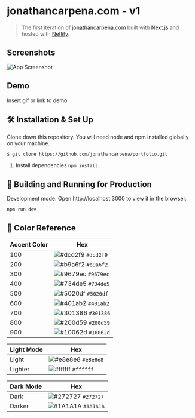 
# jonathancarpena.com - v1

> The first iteration of <a href="https://jonathancarpena.netlify.app/" target="_blank" rel="noopener noreferrer">jonathancarpena.com</a> built with <a href="https://nextjs.org/" target="_blank" rel="noopener noreferrer">Next.js</a> and hosted with <a href="https://www.netlify.com/" target="_blank" rel="noopener noreferrer">Netlify</a>.
## Screenshots

![App Screenshot](https://via.placeholder.com/830x425?text=App+Screenshot+Here)



## Demo

Insert gif or link to demo


## 🛠 Installation & Set Up

Clone down this repository. You will need node and npm installed globally on your machine.
```
$ git clone https://github.com/jonathancarpena/portfolio.git
```
1. Install dependencies `npm install`







## 🚀 Building and Running for Production

Development mode. Open http://localhost:3000 to view it in the browser.
```
npm run dev
```




## 🎨 Color Reference

| Accent Color          | Hex                                                                |
| -------------- | ------------------------------------------------------------------ |
| 100            | ![#dcd2f9](https://via.placeholder.com/10/dcd2f9?text=+) `#dcd2f9` |
| 200            | ![#b9a6f2](https://via.placeholder.com/10/b9a6f2?text=+) `#b9a6f2` |
| 300            | ![#9679ec](https://via.placeholder.com/10/9679ec?text=+) `#9679ec` |
| 400            | ![#734de5](https://via.placeholder.com/10/734de5?text=+) `#734de5` |
| 500            | ![#5020df](https://via.placeholder.com/10/5020df?text=+) `#5020df` |
| 600            | ![#401ab2](https://via.placeholder.com/10/401ab2?text=+) `#401ab2` |
| 700            | ![#301386](https://via.placeholder.com/10/301386?text=+) `#301386` |
| 800            | ![#200d59](https://via.placeholder.com/10/200d59?text=+) `#200d59` |
| 900            | ![#10062d](https://via.placeholder.com/10/10062d?text=+) `#10062d` |

| Light Mode          | Hex                                                                |
| -------------- | ------------------------------------------------------------------ |
| Light              | ![#e8e8e8](https://via.placeholder.com/10/e8e8e8?text=+) `#e8e8e8` |
| Lighter            | ![#ffffff](https://via.placeholder.com/10/ffffff?text=+) `#ffffff` |


| Dark Mode          | Hex                                                                |
| -------------- | ------------------------------------------------------------------ |
| Dark              | ![#272727](https://via.placeholder.com/10/272727?text=+) `#272727` |
| Darker            | ![#1A1A1A](https://via.placeholder.com/10/1A1A1A?text=+) `#1A1A1A` |
